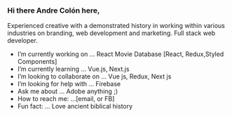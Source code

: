 ### Hi there  Andre Colón here,

Experienced creative with a demonstrated history in working within various industries on branding, web development and marketing. Full stack web developer. 

- I’m currently working on ... React Movie Database [React, Redux,Styled Components]
- I’m currently learning ... Vue.js, Next.js
- I’m looking to collaborate on ... Vue js, Redux, Next js
- I’m looking for help with ... Firebase
- Ask me about ... Adobe anything ;)
- How to reach me: ...[email, or FB]
- Fun fact: ... Love ancient biblical history
